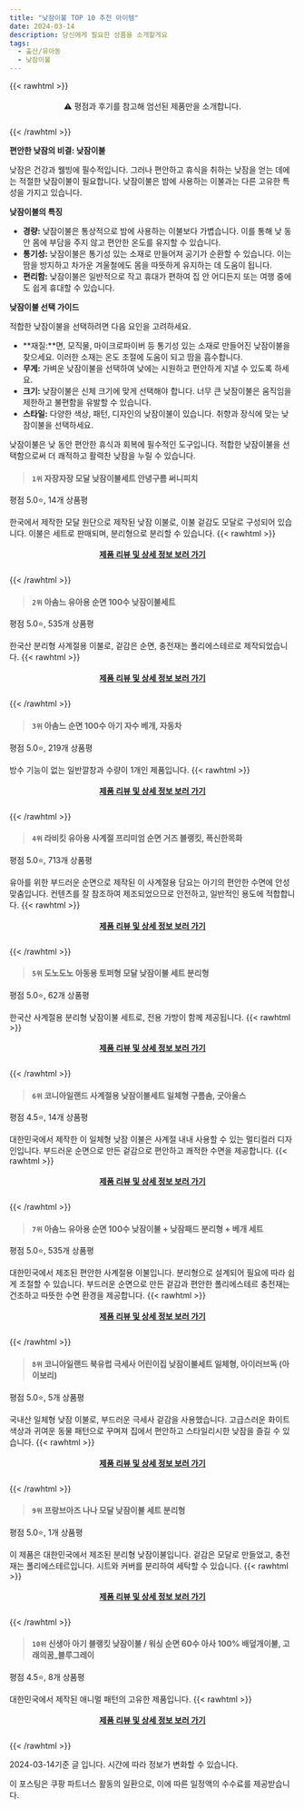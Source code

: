 ```yaml
---
title: "낮잠이불 TOP 10 추천 아이템"
date: 2024-03-14
description: 당신에게 필요한 상품을 소개할게요
tags:
  - 출산/유아동
  - 낮잠이불
---
```

{{< rawhtml >}}<div class="toc" style="text-align: center; height: 50px; line-height: 2;">  <p>⚠️ 평점과 후기를 참고해 엄선된 제품만을 소개합니다.<br></p></div> {{< /rawhtml >}}

**편안한 낮잠의 비결: 낮잠이불**

낮잠은 건강과 웰빙에 필수적입니다. 그러나 편안하고 휴식을 취하는 낮잠을 얻는 데에는 적절한 낮잠이불이 필요합니다. 낮잠이불은 밤에 사용하는 이불과는 다른 고유한 특성을 가지고 있습니다.

**낮잠이불의 특징**

* **경량:** 낮잠이불은 통상적으로 밤에 사용하는 이불보다 가볍습니다. 이를 통해 낮 동안 몸에 부담을 주지 않고 편안한 온도를 유지할 수 있습니다.
* **통기성:** 낮잠이불은 통기성 있는 소재로 만들어져 공기가 순환할 수 있습니다. 이는 땀을 방지하고 차가운 겨울철에도 몸을 따뜻하게 유지하는 데 도움이 됩니다.
* **편리함:** 낮잠이불은 일반적으로 작고 휴대가 편하여 집 안 어디든지 또는 여행 중에도 쉽게 휴대할 수 있습니다.

**낮잠이불 선택 가이드**

적합한 낮잠이불을 선택하려면 다음 요인을 고려하세요.

* **재질:**면, 모직물, 마이크로파이버 등 통기성 있는 소재로 만들어진 낮잠이불을 찾으세요. 이러한 소재는 온도 조절에 도움이 되고 땀을 흡수합니다.
* **무게:** 가벼운 낮잠이불을 선택하여 낮에는 시원하고 편안하게 지낼 수 있도록 하세요.
* **크기:** 낮잠이불은 신체 크기에 맞게 선택해야 합니다. 너무 큰 낮잠이불은 움직임을 제한하고 불편함을 유발할 수 있습니다.
* **스타일:** 다양한 색상, 패턴, 디자인의 낮잠이불이 있습니다. 취향과 장식에 맞는 낮잠이불을 선택하세요.

낮잠이불은 낮 동안 편안한 휴식과 회복에 필수적인 도구입니다. 적합한 낮잠이불을 선택함으로써 더 쾌적하고 활력찬 낮잠을 누릴 수 있습니다.


>#### `1위` 자장자장 모달 낮잠이불세트 안녕구름 써니피치
평점 5.0⭐, 14개 상품평

한국에서 제작한 모달 원단으로 제작된 낮잠 이불로, 이불 겉감도 모달로 구성되어 있습니다. 이불은 세트로 판매되며, 분리형으로 분리할 수 있습니다.
{{< rawhtml >}}<div class="toc" style="text-align: center; height: 50px; line-height: 2;"><p><b><a href="https://link.coupang.com/re/AFFSDP?lptag=AF5033054&pageKey=1279329708&itemId=2286966089&vendorItemId=70284044781&traceid=V0-153-867b00a933734d19&requestid=20240314183107690212063819&token=31850C%7CMIXED">제품 리뷰 및 상세 정보 보러 가기</a></b><br></p> </div>{{< /rawhtml >}}

>#### `2위` 아솜느 유아용 순면 100수 낮잠이불세트
평점 5.0⭐, 535개 상품평

한국산 분리형 사계절용 이불로, 겉감은 순면, 충전재는 폴리에스테르로 제작되었습니다.
{{< rawhtml >}}<div class="toc" style="text-align: center; height: 50px; line-height: 2;"><p><b><a href="https://link.coupang.com/re/AFFSDP?lptag=AF5033054&pageKey=6761075317&itemId=15845219787&vendorItemId=83056146978&traceid=V0-153-02ce40784d663aac&requestid=20240314183107690212063819&token=31850C%7CMIXED">제품 리뷰 및 상세 정보 보러 가기</a></b><br></p> </div>{{< /rawhtml >}}

>#### `3위` 아솜느 순면 100수 아기 자수 베개, 자동차
평점 5.0⭐, 219개 상품평

방수 기능이 없는 일반깔창과 수량이 1개인 제품입니다.
{{< rawhtml >}}<div class="toc" style="text-align: center; height: 50px; line-height: 2;"><p><b><a href="https://link.coupang.com/re/AFFSDP?lptag=AF5033054&pageKey=6718275164&itemId=15619102259&vendorItemId=82836862751&traceid=V0-153-b1bbb5c954a4d5d2&clickBeacon=MMOXvKGnOw0uyjoCMNRoaSH-Ak25IbD-FNElOrR1gWD9QcVM7BG0qbk27mSHSiiZJyACGM07ivW-ezWJFX5Ke9yz7tGuDmuS-EgFCHcRUp4Olp2q62mUvy4qFG4DSnp9i-9Ir9vzKwDi1ehANYJo321IaR6xnga0z4MfZjIALPTJwJGvx64BlmiITALSuPpeC9-895qUfYf63gVXkaExzzSm7jK0D8WfJVnWE5-5nvpM3gS-YhQCuh8nf5fXBxCIcqevt5qlHGS7GhMcuDilxyGI2F8At8t_d37BslDDPMWXJtLikJdXVB4jcQqKJCt6EZjXhMe1e-7gVFGi4-epObt273_qS4IDY8v24zzf3nWlsbxpCzOJLi90I799cxa---Z39jkGsSqVMyIAGJtkdH1TSoLhJBNSmdZJzGSvJtHJsQ-CmNeuPqivDmB5fXwDKWTVEx_WrQhCS6venCMFcqfnyHkJuhjHdB0adgG_fbnqeZWEUcZcK-jivy2xoz9Z7GbmZfR299mdIRUO8PV2-FQjZMkhpljtVP_1_8KcXZQxXd3SFWLHYDGgNopC21gtLqe5FJsgk57aab5zJyp1caXxt3IUPrloUEUxQbMxkjsZ6YgdQKs-HK4YOZd-PC5QaZVwQyMELP_07l7mfKDV9Or19TKe8XelE9H3sAvG_Lg6ucBtviW3n2MPRWDdy8CJdcfiJcnkVvbFsVaHVfS6DZkEKIMNb27NWiSTq3JBEisA4DtEsvnBX2C4H6iMacfXNrTTUWcDVmOK2kT1ofBEHfEYX6t9uEFWWHcvNbDvxnTaNUM6QfMjgdGCO2SSfsxVLU-o1-yt4I2g-X9_LsStinEhxeiJ_EmV3-nUUuQ8EYH3K8mBNPWhqEKDbVDa04LaIa4UBnvIuAv1vwkv6EHNggyZ49kb6mEgSbNAngkx5Xul7n-6&requestid=20240314183107690212063819&token=31850C%7CMIXED">제품 리뷰 및 상세 정보 보러 가기</a></b><br></p> </div>{{< /rawhtml >}}

>#### `4위` 라비킷 유아용 사계절 프리미엄 순면 거즈 블랭킷, 폭신한목화
평점 5.0⭐, 713개 상품평

유아를 위한 부드러운 순면으로 제작된 이 사계절용 담요는 아기의 편안한 수면에 안성맞춤입니다. 컨텐츠를 잘 참조하여 제조되었으므로 안전하고, 일반적인 용도에 적합합니다.
{{< rawhtml >}}<div class="toc" style="text-align: center; height: 50px; line-height: 2;"><p><b><a href="https://link.coupang.com/re/AFFSDP?lptag=AF5033054&pageKey=6870375004&itemId=16751574922&vendorItemId=83933183395&traceid=V0-153-acd76d616d6f0ff7&clickBeacon=XePUkxIPbGQa13ROXf2HQ168hDe1IHw1n_VcStnhKi0MT8BT6cJGtsWWzhsfL-QJ2zStZh2hOZehuMv2Dou0nk-YTjAQY0aArnsftrX95vqrZqZI2aOJXE7HaiMqgp2sazEWKjcQ5nfdCBHm7BWj4hwFjkTN241N5mfyvWP-JVrvyGX9BY-B-FXGj09mjxxsJqXcn02hxUa0Sfzz24QD4HFAY3PP-pYXHRkUBU862TLZPB691GOem3zUYxPPzA8RDEECRqMKeRb14CTA39OxduPy-dm8_37JoCXYXKaAprkIHSmPIL5Z5pvDMy8el65XSCZ_gTKZVUHfGQtDmCPoOg1EUekd414nKL3kt48MJpOTRrqpK3_ICQVHvS1frPRZT7nfU3FKooG3gNFS22J2tUi7oj8r1TfxsS7nuCXKlAa2wjlCevf-nOscvaIvceah6svwwyfVSuW48eqnT8CYYIwvX_1GBPbJcFg93egz0NbJzAus-HLZprEXWFKbv28luhU7r_lKkar9fM16-8fpmZ5VdfdA2XyCRoR9NS2j_DHbAzyWI85eFksH9mdmExLblZRKc_i_dKXVZgfRFuOJX67CQjuhKqSl-JTGZwNESwhNGcXCF8cycSJeN6koS4HQFzhtjyu1mGmBF1HGnk2COZKX36qFigtA8Q6HtbBTxluvLhW8RDAl9P8wg-VOcmNQ86IwI7JqyclUPa8yQa1GymiQnMvLdP8FKGkQLzOU7SiG6PT49AOpAjNzSJTNc-K6cdHnG5sqBXj2Ogsc9pmh4DawofSvorf94ewT9vYV-fs1jC9UgxJKBpWicNUhc0wp6QfhghnLPjPjxppHiOtQIk72XCT2PRcibQUCSVPi8u_DKKEwfezV2TnhEBWle0XcEOOoOuYGZ1qyGfis5X30nen7f1YdZys-ieHSfGX7nOO3zruVsQ%3D%3D&requestid=20240314183107690212063819&token=31850C%7CMIXED">제품 리뷰 및 상세 정보 보러 가기</a></b><br></p> </div>{{< /rawhtml >}}

>#### `5위` 도노도노 아동용 토퍼형 모달 낮잠이불 세트 분리형
평점 5.0⭐, 62개 상품평

한국산 사계절용 분리형 낮잠이불 세트로, 전용 가방이 함께 제공됩니다.
{{< rawhtml >}}<div class="toc" style="text-align: center; height: 50px; line-height: 2;"><p><b><a href="https://link.coupang.com/re/AFFSDP?lptag=AF5033054&pageKey=6990471739&itemId=17107748373&vendorItemId=84281492658&traceid=V0-153-d2744600cbfad6e1&requestid=20240314183107690212063819&token=31850C%7CMIXED">제품 리뷰 및 상세 정보 보러 가기</a></b><br></p> </div>{{< /rawhtml >}}

>#### `6위` 코니아일랜드 사계절용 낮잠이불세트 일체형 구름솜, 굿아울스
평점 4.5⭐, 14개 상품평

 대한민국에서 제작한 이 일체형 낮잠 이불은 사계절 내내 사용할 수 있는 멀티컬러 디자인입니다. 부드러운 순면으로 만든 겉감으로 편안하고 쾌적한 수면을 제공합니다.
{{< rawhtml >}}<div class="toc" style="text-align: center; height: 50px; line-height: 2;"><p><b><a href="https://link.coupang.com/re/AFFSDP?lptag=AF5033054&pageKey=48015806&itemId=7525309&vendorItemId=3010154685&traceid=V0-153-5395e723fb5df808&clickBeacon=q2n4wEpMkxsauvgzq9pB9lEgB6_RLyTppYWF1MwijwhRLxQrkhywiOOn0-UM89GOuSVyjD5YZDNy1I-lYEpGza61qbVmvseaz8z9L-jpShQ2Zne7zhlY_W0xx_Cc2NGUqZDL0f3S2_usjwGZSQs0G8UdKqXbMesJXsaQgeU1db-O-TO8cDc1mw5ktUv6dZ-8gIL6lvVa3-ilyJLCkNtOfi6fjJPb_LFPTFgvL_8Ku9lMwGApQGnBXDuL_hblqLx_LbCcKz6btjsJp_AxCpVQQeXuSjPqJllFW_j0jbZnaIfwa5ORQdlS7g7S1Hs6NC-Ls-G-hRqW06L7Vm5lBHMzXHyp0I-4hUxLQRwy-0z4sjzFun4UMbrs88yiJbFMWOANMIOUzMFyfnv816vXB7JY7FifTw7SRH3hYkUV7RstqKvotWY_VexVqCeby0RV5BQHeSrlH7p4tNK85I8rdIB7uUcjXvMPBZoW2EpcajkBRVi9TquoZ46wJquiAUjW1FXsbhkV09OPtTmDFxjJCC6YmLGc40TPIlAwFM3yF_KaQlMb5g6trb_X-1YVCdsNsRckRAmj1aLBnJt6yFAF_xrZZlAB4UqXvqVyG9g2Fsks6qC1e9x-hQ4eBTpQ-kGe4E2MRGu--5RgRKdYrGjePuQ_OvvbHEbOaNuccipaueaYj5OuHdi9JpkBCMwSNzaqkYuAyehGkhDGzor1UVOfDpw5CZo_4tWQcsb201r836FsTKFFK5V0njxadhrIJV0VsaoLixGlw900YOH6Q6SOPk_KF6OXrl9twwvRtkTE7qB9WxyRik58b115GSH4R_b_RCK2a6nWPH9wH7C54P7VKO7C83fJJ_yRDJ5SZRyhGPBBC7yLjOOp3O4c0jjqHjgTqCxIhh7D5IEd1sBQPzdblxkPnhd18iBotI-8CHtWhRLBgU6N&requestid=20240314183107690212063819&token=31850C%7CMIXED">제품 리뷰 및 상세 정보 보러 가기</a></b><br></p> </div>{{< /rawhtml >}}

>#### `7위` 아솜느 유아용 순면 100수 낮잠이불 + 낮잠패드 분리형 + 베개 세트
평점 5.0⭐, 535개 상품평

대한민국에서 제조된 편안한 사계절용 이불입니다. 분리형으로 설계되어 필요에 따라 쉽게 조절할 수 있습니다. 부드러운 순면으로 만든 겉감과 편안한 폴리에스테르 충전재는 건조하고 따뜻한 수면 환경을 제공합니다.
{{< rawhtml >}}<div class="toc" style="text-align: center; height: 50px; line-height: 2;"><p><b><a href="https://link.coupang.com/re/AFFSDP?lptag=AF5033054&pageKey=6761075317&itemId=16165361959&vendorItemId=83360940034&traceid=V0-153-02ce40784d663aac&requestid=20240314183107690212063819&token=31850C%7CMIXED">제품 리뷰 및 상세 정보 보러 가기</a></b><br></p> </div>{{< /rawhtml >}}

>#### `8위` 코니아일랜드 북유럽 극세사 어린이집 낮잠이불세트 일체형, 아이러브독 (아이보리)
평점 5.0⭐, 5개 상품평

국내산 일체형 낮잠 이불로, 부드러운 극세사 겉감을 사용했습니다. 고급스러운 화이트 색상과 귀여운 동물 패턴으로 꾸며져 집에서 편안하고 스타일리시한 낮잠을 즐길 수 있습니다.
{{< rawhtml >}}<div class="toc" style="text-align: center; height: 50px; line-height: 2;"><p><b><a href="https://link.coupang.com/re/AFFSDP?lptag=AF5033054&pageKey=1420590&itemId=6167928&vendorItemId=3007965709&traceid=V0-153-530c80d2a0af1f05&clickBeacon=k4sAEgXbuR2BSCank_rZAt04-QBF5QubUinOcaqRA6Vji8RZUrHAWRIViSrFBc68w7YRKwFVozTtjPGnIs8XFYQaelPsqjMgcqlYDebqUE5Etw6xTWh2nHNEwLnNqgKe3sURCxuU0-K64Ki-oTLxkPZ2AnMlDGbRH7quRFjl-fTUHP_pchXIQH01ccO7x7a2NYbW33fMPg9-a7876d_w3nxxrfe3J_YkOrDEKkTrDLFgW-UUbYeu1196INIKPH0uvJdotqW8eCpr8txDUkkzkYhuPAICVcQEkNYqvH-VND1mCbDe36oebWm4S5_58Q3aT9xp_bdYsYnHSyPhS8Sxa8aaytcf69M8J7eqBvqcpboCinMOZ36V0-_9XO0jSD1lTdCm8a4KsJMd4Vplr7qfGPegAPyQPVRNN01EbB5i7uKhEQ6tjSE98OtjVjriNzNE04MwBzgP-BXV7W9alBVUOFCOaxlxFdlx0ZuwtJetm-2at2EmMk3UQEQQdwEUkWjLbKaJt70kls3VIHHXm4hhkon78DP3CII--aa0M2Nlt_nmj_TCqf9irAmxbtT-AxqoC_wNUVtdcArwPdU9jx2BxwLIRK7OI9NlWHE7u7Nod3yVeu1TkYXJSn73wrgkOJKkfa8dvWbRvqL_5pDZiqodyQnmpn4PzFCMsfsDYvbnc0F0Axg9VAr8ZbikMfLIMFlTkSc12c82HAVZPGmaQy2bmuhnnisgoBO-VWTArDm5LWahOlRuLIma4NHx---nr-ui6pCdkevDUwYdm8JGjjMH8-liW2-stVwNCbWmC7MDfo3fMBGdeoZPAE013t_NXrS3fjfGH77I7VJx4mQAwUK9mbx7Pe5E6eXLET9eq0iiJiu2wsTQ2jb_LMpkghako7JNLDFkLyE8zfZtgg5eybcSfwfAm5veuZfeLGUChl6puCRL&requestid=20240314183107690212063819&token=31850C%7CMIXED">제품 리뷰 및 상세 정보 보러 가기</a></b><br></p> </div>{{< /rawhtml >}}

>#### `9위` 프랑브아즈 나나 모달 낮잠이불 세트 분리형
평점 5.0⭐, 1개 상품평

이 제품은 대한민국에서 제조된 분리형 낮잠이불입니다. 겉감은 모달로 만들었고, 충전재는 폴리에스테르입니다. 시트와 커버를 분리하여 세탁할 수 있습니다.
{{< rawhtml >}}<div class="toc" style="text-align: center; height: 50px; line-height: 2;"><p><b><a href="https://link.coupang.com/re/AFFSDP?lptag=AF5033054&pageKey=7658154970&itemId=20394721904&vendorItemId=87477359989&traceid=V0-153-5a4d2b314a228f28&requestid=20240314183107690212063819&token=31850C%7CMIXED">제품 리뷰 및 상세 정보 보러 가기</a></b><br></p> </div>{{< /rawhtml >}}

>#### `10위` 신생아 아기 블랭킷 낮잠이불 / 워싱 순면 60수 아사 100% 배덮개이불, 고래의꿈_블루그레이
평점 4.5⭐, 8개 상품평

대한민국에서 제작된 애니멀 패턴의 고유한 제품입니다.
{{< rawhtml >}}<div class="toc" style="text-align: center; height: 50px; line-height: 2;"><p><b><a href="https://link.coupang.com/re/AFFSDP?lptag=AF5033054&pageKey=4891225875&itemId=6374964828&vendorItemId=73670108207&traceid=V0-153-0d929c241d8e240a&clickBeacon=tkqwYCn7JVC5iaKjtiyZuaoJqJPp9w84Y_1U0ASc6GFQCfh7l5u7i6-iVUBrGD43aHTpW3uiiJ6ka7GVakAjDzr9p8dTJ21QqoEjWeTetwiWKfp5yrTIZwhyW8HjvCj5wvkvDsLLxSGL0mro4zptxFiFeyVnbroofNV-T3KhVgGOsjqVN2qSS7dNrdW0qqR6lRN0o98DkGBIaKurrIwJ0n__O13iOHBMsU-eNU7dBDt3iNXSQ0jP9GUr-mKtIXR37vpeujyu6iVwbjhRoYJZ2tJY0R17MAiSVeBOjMTy13KeGIsEXEco1TKCjDJgbMGBQrXDy6XTc_PAHYheV54qCaAba6CLQzCr2LoZCl36pZ111OXEXRSW61jR1po2O3OPj8Z0pHiFQUrF11tABgX4Q6nXiuw6CG8Wg6qRv624zksiiO7OC7iesU-u_5xYs7if1ZD_e3Lo--YWQjIGWXOgYNjfIF9pwrgFumzZw4FBKc2mjYytvG0P7qDUAJe_4TAFsCEoPUIBbImM-LbTM-8W4dgudoV1K-SR5XoowiksiFE0Kk5RqwKrDLEHLzzlFCpk4nuD1N1q-4DUQrKUyYCZfp3l1A5YJl9MTCscW8G5wsVaEFoqIq4wzSSxPhNNR6NGZMMMLXpAWc7oidSN05_Ii-3wgzH-LNPiUIxeknIJlc26sNh5TyZ6gOIN2hoUYKwBS-LMP-Kb01F_plkqVr8Nly-jlGSKjHuPvCDvXEMSzbelQ2gGHa5ectA8Efff_QOa4LPB8F4Seq8PTSMn6i6XnMpA4XE_-d_6jBkw9s6qKyafnpGUVZY4woTCJlQPriMFwYBaA0VfRLMhYvCenNkDAoRqiQOlTHHSDV6dExMw4Snr-YUtCsN44kwj2R2bHLsEhAqsPzjM7K0Qb1jAo2roN9Fi_c1Mw9vTkIEeTRIKID_WKVDyP50%3D&requestid=20240314183107690212063819&token=31850C%7CMIXED">제품 리뷰 및 상세 정보 보러 가기</a></b><br></p> </div>{{< /rawhtml >}}


2024-03-14기준 글 입니다.
시간에 따라 정보가 변화할 수 있습니다.

이 포스팅은 쿠팡 파트너스 활동의 일환으로, 이에 따른 일정액의 수수료를 제공받습니다.